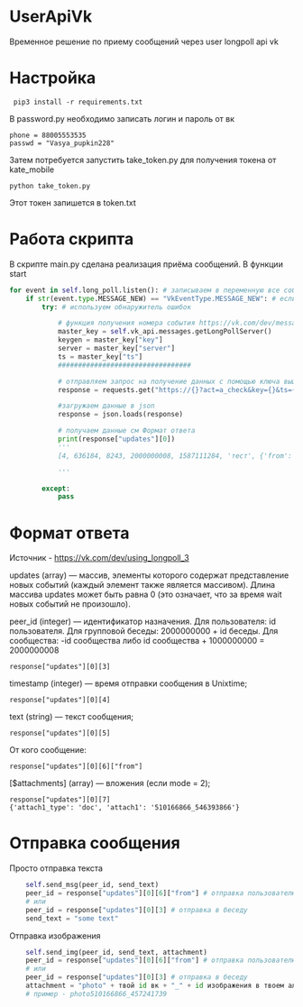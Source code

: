 # UserApiVk
Временное решение по приему сообщений через user longpoll api vk

# Настройка

     pip3 install -r requirements.txt

В password.py необходимо записать логин и пароль от вк

    phone = 88005553535
    passwd = "Vasya_pupkin228"

Затем потребуется запустить take_token.py для получения токена от kate_mobile

    python take_token.py

Этот токен запишется в token.txt

# Работа скрипта

В скрипте main.py сделана реализация приёма сообщений.
В функции start

```python
for event in self.long_poll.listen(): # записываем в переменную все события от ВК
    if str(event.type.MESSAGE_NEW) == "VkEventType.MESSAGE_NEW": # если это новое сообщение
        try: # используем обнаружитель ошибок

            # функция получения номера события https://vk.com/dev/messages.getLongPollServer
            master_key = self.vk_api.messages.getLongPollServer()
            keygen = master_key["key"]
            server = master_key["server"]
            ts = master_key["ts"]
            #################################

            # отправляем запрос на получение данных с помощью ключа выше
            response = requests.get("https://{}?act=a_check&key={}&ts={}&wait=25&mode=2&version=3".format(server, keygen, ts)).text

            #загружаем данные в json
            response = json.loads(response)

            # получаем данные см Формат ответа
            print(response["updates"][0])
            '''
            [4, 636184, 8243, 2000000008, 1587111284, 'тест', {'from': '510166866'}, {}]

            '''

        except:
            pass
```

# Формат ответа

Источник - https://vk.com/dev/using_longpoll_3

updates (array) — массив, элементы которого содержат представление новых событий (каждый элемент также является массивом). Длина массива updates может быть равна 0 (это означает, что за время wait новых событий не произошло).

peer_id (integer) — идентификатор назначения. Для пользователя: id пользователя. Для групповой беседы: 2000000000 + id беседы. Для сообщества: -id сообщества либо id сообщества + 1000000000 = 2000000008

    response["updates"][0][3]

timestamp (integer) — время отправки сообщения в Unixtime;

    response["updates"][0][4]

text (string) — текст сообщения;

    response["updates"][0][5]

От кого сообщение:

    response["updates"][0][6]["from"]

[$attachments] (array) — вложения (если mode = 2);

    response["updates"][0][7]
    {'attach1_type': 'doc', 'attach1': '510166866_546393866'}


# Отправка сообщения
Просто отправка текста
```python
    self.send_msg(peer_id, send_text)
    peer_id = response["updates"][0][6]["from"] # отправка пользователю
    # или
    peer_id = response["updates"][0][3] # отправка в беседу
    send_text = "some text"
```

Отправка изображения

```python
    self.send_img(peer_id, send_text, attachment)
    peer_id = response["updates"][0][6]["from"] # отправка пользователю
    # или
    peer_id = response["updates"][0][3] # отправка в беседу
    attachment = "photo" + твой id вк + "_" + id изображения в твоем альбоме
    # пример - photo510166866_457241739
```